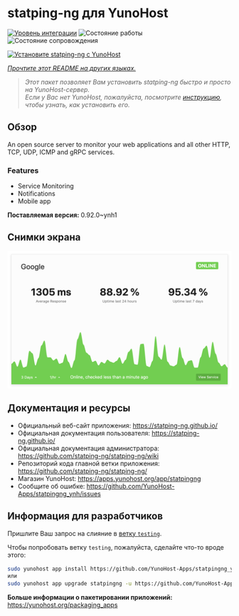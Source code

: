 <!--
Важно: этот README был автоматически сгенерирован <https://github.com/YunoHost/apps/tree/master/tools/readme_generator>
Он НЕ ДОЛЖЕН редактироваться вручную.
-->

# statping-ng для YunoHost

[![Уровень интеграции](https://apps.yunohost.org/badge/integration/statpingng)](https://ci-apps.yunohost.org/ci/apps/statpingng/)
![Состояние работы](https://apps.yunohost.org/badge/state/statpingng)
![Состояние сопровождения](https://apps.yunohost.org/badge/maintained/statpingng)

[![Установите statping-ng с YunoHost](https://install-app.yunohost.org/install-with-yunohost.svg)](https://install-app.yunohost.org/?app=statpingng)

*[Прочтите этот README на других языках.](./ALL_README.md)*

> *Этот пакет позволяет Вам установить statping-ng быстро и просто на YunoHost-сервер.*  
> *Если у Вас нет YunoHost, пожалуйста, посмотрите [инструкцию](https://yunohost.org/install), чтобы узнать, как установить его.*

## Обзор

An open source server to monitor your web applications and all other HTTP, TCP, UDP, ICMP and gRPC services.

### Features

- Service Monitoring
- Notifications
- Mobile app


**Поставляемая версия:** 0.92.0~ynh1

## Снимки экрана

![Снимок экрана statping-ng](./doc/screenshots/statping.png)

## Документация и ресурсы

- Официальный веб-сайт приложения: <https://statping-ng.github.io/>
- Официальная документация пользователя: <https://statping-ng.github.io/>
- Официальная документация администратора: <https://github.com/statping-ng/statping-ng/wiki>
- Репозиторий кода главной ветки приложения: <https://github.com/statping-ng/statping-ng/>
- Магазин YunoHost: <https://apps.yunohost.org/app/statpingng>
- Сообщите об ошибке: <https://github.com/YunoHost-Apps/statpingng_ynh/issues>

## Информация для разработчиков

Пришлите Ваш запрос на слияние в [ветку `testing`](https://github.com/YunoHost-Apps/statpingng_ynh/tree/testing).

Чтобы попробовать ветку `testing`, пожалуйста, сделайте что-то вроде этого:

```bash
sudo yunohost app install https://github.com/YunoHost-Apps/statpingng_ynh/tree/testing --debug
или
sudo yunohost app upgrade statpingng -u https://github.com/YunoHost-Apps/statpingng_ynh/tree/testing --debug
```

**Больше информации о пакетировании приложений:** <https://yunohost.org/packaging_apps>

